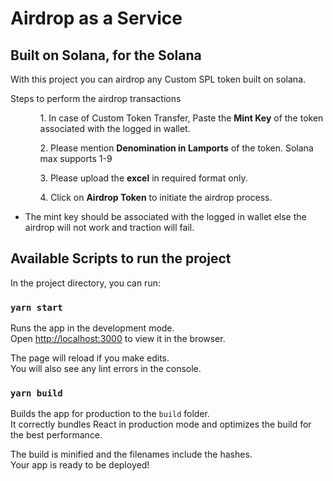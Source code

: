 # Airdrop as a Service #

## Built on Solana, for the Solana ##

With this project you can airdrop any Custom SPL token built on solana.

Steps to perform the airdrop transactions
 <ul>
    <ol>1. In case of Custom Token Transfer, Paste the <strong>Mint Key</strong> of the token associated with the logged in wallet.</ol>
    <ol>2. Please mention <strong>Denomination in Lamports</strong> of the token. Solana max supports 1-9</ol>
    <ol>3. Please upload the <strong>excel</strong> in required format only.</ol>
    <ol>4. Click on <strong>Airdrop Token</strong> to initiate the airdrop process.</ol>
</ul>

* The mint key should be associated with the logged in wallet else the airdrop will not work and traction will fail.


## Available Scripts to run the project

In the project directory, you can run:

### `yarn start`

Runs the app in the development mode.\
Open [http://localhost:3000](http://localhost:3000) to view it in the browser.

The page will reload if you make edits.\
You will also see any lint errors in the console.

### `yarn build`

Builds the app for production to the `build` folder.\
It correctly bundles React in production mode and optimizes the build for the best performance.

The build is minified and the filenames include the hashes.\
Your app is ready to be deployed!
